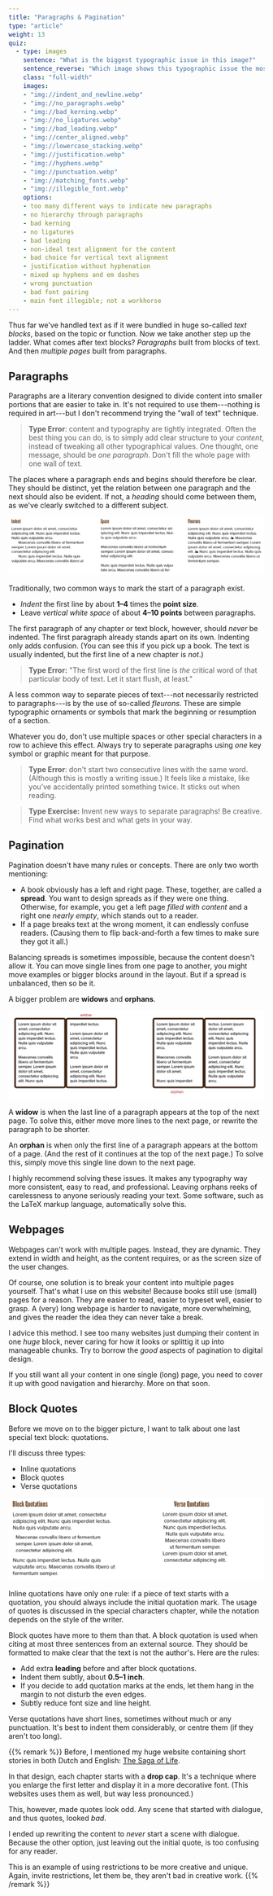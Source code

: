 ```yaml
---
title: "Paragraphs & Pagination"
type: "article"
weight: 13
quiz:
  - type: images
    sentence: "What is the biggest typographic issue in this image?"
    sentence_reverse: "Which image shows this typographic issue the most?"
    class: "full-width"
    images:
    - "img://indent_and_newline.webp"
    - "img://no_paragraphs.webp"
    - "img://bad_kerning.webp"
    - "img://no_ligatures.webp"
    - "img://bad_leading.webp"
    - "img://center_aligned.webp"
    - "img://lowercase_stacking.webp"
    - "img://justification.webp"
    - "img://hyphens.webp"
    - "img://punctuation.webp"
    - "img://matching_fonts.webp"
    - "img://illegible_font.webp"
    options:
    - too many different ways to indicate new paragraphs
    - no hierarchy through paragraphs
    - bad kerning
    - no ligatures
    - bad leading
    - non-ideal text alignment for the content
    - bad choice for vertical text alignment
    - justification without hyphenation
    - mixed up hyphens and em dashes
    - wrong punctuation
    - bad font pairing
    - main font illegible; not a workhorse
---
```


Thus far we've handled text as if it were bundled in huge so-called *text blocks*, based on the topic or function. Now we take another step up the ladder. What comes after text blocks? *Paragraphs* built from blocks of text. And then _multiple pages_ built from paragraphs.

## Paragraphs

Paragraphs are a literary convention designed to divide content into smaller portions that are easier to take in. It's not required to use them---nothing is required in art---but I don't recommend trying the "wall of text" technique. 

> **Type Error**: content and typography are tightly integrated. Often the best thing you can do, is to simply add clear structure to your _content_, instead of tweaking all other typographical values. One thought, one message, should be _one paragraph_. Don't fill the whole page with one wall of text.

The places where a paragraph ends and begins should therefore be clear. They should be distinct, yet the relation between one paragraph and the next should also be evident. If not, a _heading_ should come between them, as we've clearly switched to a different subject.

![Examples of seperating text into paragraphs.](TypographyParagraphs.webp)

Traditionally, two common ways to mark the start of a paragraph exist. 

* *Indent* the first line by about **1&ndash;4** times the **point size**. 
* Leave *vertical white space* of about **4&ndash;10 points** between paragraphs.

The first paragraph of any chapter or text block, however, should *never* be indented. The first paragraph already stands apart on its own. Indenting only adds confusion. (You can see this if you pick up a book. The text is usually indented, but the first line of a new chapter is _not_.)

> **Type Error:** "The first word of the first line is *the* critical word of that particular body of text. Let it start flush, at least."

A less common way to separate pieces of text---not necessarily restricted to paragraphs---is by the use of so-called *fleurons*. These are simple typographic ornaments or symbols that mark the beginning or resumption of a section.

Whatever you do, don't use multiple spaces or other special characters in a row to achieve this effect. Always try to seperate paragraphs using _one_ key symbol or graphic meant for that purpose.

> **Type Error**: don't start two consecutive lines with the same word. (Although this is mostly a writing issue.) It feels like a mistake, like you've accidentally printed something twice. It sticks out when reading.

> **Type Exercise:** Invent new ways to separate paragraphs! Be creative. Find what works best and what gets in your way.

## Pagination

Pagination doesn't have many rules or concepts. There are only two worth mentioning:

* A book obviously has a left and right page. These, together, are called a **spread**. You want to design spreads as if they were one thing. Otherwise, for example, you get a left page _filled with content_ and a right one _nearly empty_, which stands out to a reader.
* If a page breaks text at the wrong moment, it can endlessly confuse readers. (Causing them to flip back-and-forth a few times to make sure they got it all.)

Balancing spreads is sometimes impossible, because the content doesn't allow it. You can move single lines from one page to another, you might move examples or bigger blocks around in the layout. But if a spread is unbalanced, then so be it.

A bigger problem are **widows** and **orphans**.

![Example of pagination creating orphans and widows.](TypographyOrphansWidows.webp)

A **widow** is when the last line of a paragraph appears at the top of the next page. To solve this, either move more lines to the next page, or rewrite the paragraph to be shorter.

An **orphan** is when only the first line of a paragraph appears at the bottom of a page. (And the rest of it continues at the top of the next page.) To solve this, simply move this single line down to the next page.

I highly recommend solving these issues. It makes any typography way more consistent, easy to read, and professional. Leaving orphans reeks of carelessness to anyone seriously reading your text. Some software, such as the LaTeX markup language, automatically solve this.

## Webpages

Webpages can't work with multiple pages. Instead, they are dynamic. They extend in width and height, as the content requires, or as the screen size of the user changes. 

Of course, one solution is to break your content into multiple pages yourself. That's what I use on this website! Because books still use (small) pages for a reason. They are easier to read, easier to typeset well, easier to grasp. A (very) long webpage is harder to navigate, more overwhelming, and gives the reader the idea they can never take a break.

I advice this method. I see too many websites just dumping their content in one _huge_ block, never caring for how it looks or splittig it up into manageable chunks. Try to borrow the _good_ aspects of pagination to digital design.

If you still want all your content in one single (long) page, you need to cover it up with good navigation and hierarchy. More on that soon.

## Block Quotes

Before we move on to the bigger picture, I want to talk about one last special text block: quotations. 

I'll discuss three types: 

* Inline quotations
* Block quotes
* Verse quotations

![Examples of the three quotation types: inline, block and verse.](TypographyQuotations.webp)

Inline quotations have only one rule: if a piece of text starts with a quotation, you should always include the initial quotation mark. The usage of quotes is discussed in the special characters chapter, while the notation depends on the style of the writer.

Block quotes have more to them than that. A block quotation is used when citing at most three sentences from an external source. They should be formatted to make clear that the text is not the author's. Here are the rules:

-   Add extra **leading** before and after block quotations.
-   Indent them subtly, about **0.5&ndash;1 inch**.
-   If you decide to add quotation marks at the ends, let them hang in the margin to not disturb the even edges.
-   Subtly reduce font size and line height.

Verse quotations have short lines, sometimes without much or any punctuation. It's best to indent them considerably, or centre them (if they aren't too long).

{{% remark %}}
Before, I mentioned my huge website containing short stories in both Dutch and English: [The Saga of Life](https://thesagaoflife.com/). 

In that design, each chapter starts with a **drop cap**. It's a technique where you enlarge the first letter and display it in a more decorative font. (This websites uses them as well, but way less pronounced.)

This, however, made quotes look odd. Any scene that started with dialogue, and thus quotes, looked _bad_.

I ended up rewriting the content to _never_ start a scene with dialogue. Because the other option, just leaving out the initial quote, is too confusing for any reader.

This is an example of using restrictions to be more creative and unique. Again, invite restrictions, let them be, they aren't bad in creative work.
{{% /remark %}}